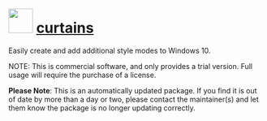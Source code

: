 ﻿# <img src="https://rawcdn.githack.com/virtualex-itv/chocolatey-packages/de6fb2832128b844f0fd00dec9c7df96e0dae9fb/icons/curtains.png" width="48" height="48"/> [curtains](https://community.chocolatey.org/packages/curtains)

Easily create and add additional style modes to Windows 10.

NOTE: This is commercial software, and only provides a trial version. Full usage will require the purchase of a license.

**Please Note**: This is an automatically updated package. If you find it is out of date by more than a day or two, please contact the maintainer(s) and let them know the package is no longer updating correctly.
